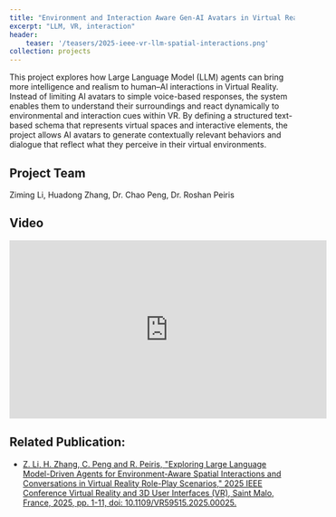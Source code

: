 ```yaml
---
title: "Environment and Interaction Aware Gen-AI Avatars in Virtual Reality"
excerpt: "LLM, VR, interaction"
header:
    teaser: '/teasers/2025-ieee-vr-llm-spatial-interactions.png'
collection: projects
---
```


This project explores how Large Language Model (LLM) agents can bring more intelligence and realism to human–AI interactions in Virtual Reality. Instead of limiting AI avatars to simple voice-based responses, the system enables them to understand their surroundings and react dynamically to environmental and interaction cues within VR. By defining a structured text-based schema that represents virtual spaces and interactive elements, the project allows AI avatars to generate contextually relevant behaviors and dialogue that reflect what they perceive in their virtual environments.

## Project Team

Ziming Li, Huadong Zhang, Dr. Chao Peng, Dr. Roshan Peiris

## Video

<iframe width="560" height="315" src="https://www.youtube.com/embed/lxX38PiXScM?si=N_3MVjuOKQ83xZ5W" title="YouTube video player" frameborder="0" allow="accelerometer; autoplay; clipboard-write; encrypted-media; gyroscope; picture-in-picture; web-share" referrerpolicy="strict-origin-when-cross-origin" allowfullscreen></iframe>

## Related Publication:

- <a href="https://ieeexplore.ieee.org/document/10937341" target="_blank" rel="noopener noreferrer">Z. Li, H. Zhang, C. Peng and R. Peiris, "Exploring Large Language Model-Driven Agents for Environment-Aware Spatial Interactions and Conversations in Virtual Reality Role-Play Scenarios," 2025 IEEE Conference Virtual Reality and 3D User Interfaces (VR), Saint Malo, France, 2025, pp. 1-11, doi: 10.1109/VR59515.2025.00025.</a>
